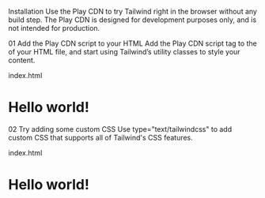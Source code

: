 Installation
Use the Play CDN to try Tailwind right in the browser without any build step. The Play CDN is designed for development purposes only, and is not intended for production.

01
Add the Play CDN script to your HTML
Add the Play CDN script tag to the <head> of your HTML file, and start using Tailwind’s utility classes to style your content.

index.html

<!doctype html>
<html>
  <head>
    <meta charset="UTF-8" />
    <meta name="viewport" content="width=device-width, initial-scale=1.0" />
    <script src="https://cdn.jsdelivr.net/npm/@tailwindcss/browser@4"></script>
  </head>
  <body>
    <h1 class="text-3xl font-bold underline">
      Hello world!
    </h1>
  </body>
</html>
02
Try adding some custom CSS
Use type="text/tailwindcss" to add custom CSS that supports all of Tailwind's CSS features.

index.html

<!doctype html>
<html>
  <head>
    <meta charset="UTF-8" />
    <meta name="viewport" content="width=device-width, initial-scale=1.0" />
    <script src="https://cdn.jsdelivr.net/npm/@tailwindcss/browser@4"></script>
    <style type="text/tailwindcss">
      @theme {
        --color-clifford: #da373d;
      }
    </style>
  </head>
  <body>
    <h1 class="text-3xl font-bold underline text-clifford">
      Hello world!
    </h1>
  </body>
</html>
